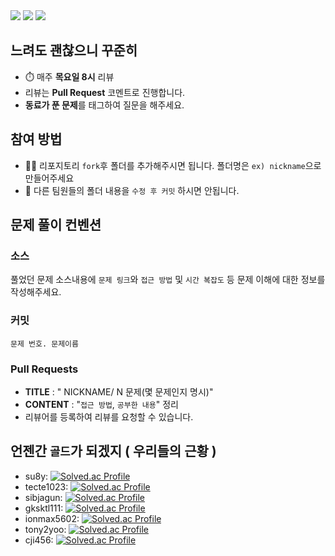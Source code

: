<div>
<img src="https://img.shields.io/badge/java-%23ED8B00.svg?style=for-the-badge&logo=java&logoColor=white" />
<img src="https://img.shields.io/badge/python-3776AB?style=for-the-badge&logo=python&logoColor=white"/>
<!-- <img src="https://img.shields.io/badge/java-007396?style=for-the-badge&logo=java&logoColor=white"/> -->
<img src="https://img.shields.io/badge/c++-00599C?style=for-the-badge&logo=c++&logoColor=white"/>
</div>

## 느려도 괜찮으니 꾸준히 
* ⏱️ 매주 **목요일 8시** 리뷰  
* 리뷰는 **Pull Request** 코멘트로 진행합니다.
* **동료가 푼 문제**를 태그하여 질문을 해주세요.

## 참여 방법
* 🙇‍♂️ 리포지토리 `fork`후 폴더를 추가해주시면 됩니다. 폴더명은 `ex) nickname`으로 만들어주세요
* 🚫 다른 팀원들의 폴더 내용을 `수정 후 커밋` 하시면 안됩니다.

## 문제 풀이 컨벤션
### 소스
풀었던 문제 소스내용에 `문제 링크`와 `접근 방법` 및 `시간 복잡도` 등 문제 이해에 대한 정보를 작성해주세요.

### 커밋 
```문제 번호. 문제이름```
  
### Pull Requests
* **TITLE** : " NICKNAME/ N 문제(몇 문제인지 명시)"
* **CONTENT** : "`접근 방법`, `공부한 내용`" 정리
* 리뷰어를 등록하여 리뷰를 요청할 수 있습니다.


## 언젠간 `골드`가 되겠지 ( 우리들의 근황 ) 
* su8y: [![Solved.ac Profile](http://mazassumnida.wtf/api/mini/generate_badge?boj=suby00)](https://solved.ac/suby00/)
* tecte1023: [![Solved.ac Profile](http://mazassumnida.wtf/api/mini/generate_badge?boj=tecte1023)](https://solved.ac/tecte1023/)
* sibjagun: [![Solved.ac Profile](http://mazassumnida.wtf/api/mini/generate_badge?boj=sibjagun)](https://solved.ac/sibjagun/)
* gksktl111: [![Solved.ac Profile](http://mazassumnida.wtf/api/mini/generate_badge?boj=gksktl111)](https://solved.ac/gksktl111/)
* ionmax5602: [![Solved.ac Profile](http://mazassumnida.wtf/api/mini/generate_badge?boj=ionmax5602)](https://solved.ac/ionmax5602/)
* tony2yoo: [![Solved.ac Profile](http://mazassumnida.wtf/api/mini/generate_badge?boj=tony2yoo)](https://solved.ac/tony2yoo/)
* cji456: [![Solved.ac Profile](http://mazassumnida.wtf/api/mini/generate_badge?boj=cji456)](https://solved.ac/cji456/)
